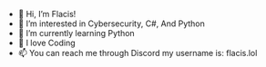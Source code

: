 - 👋 Hi, I’m Flacis!
- 👀 I’m interested in Cybersecurity, C#, And Python
- 🌱 I’m currently learning Python
- 💞️ I love Coding
- 📫 You can reach me through Discord my username is: flacis.lol

<!---
gctrv/gctrv is a ✨ special ✨ repository because its `README.md` (this file) appears on your GitHub profile.
You can click the Preview link to take a look at your changes.
--->
